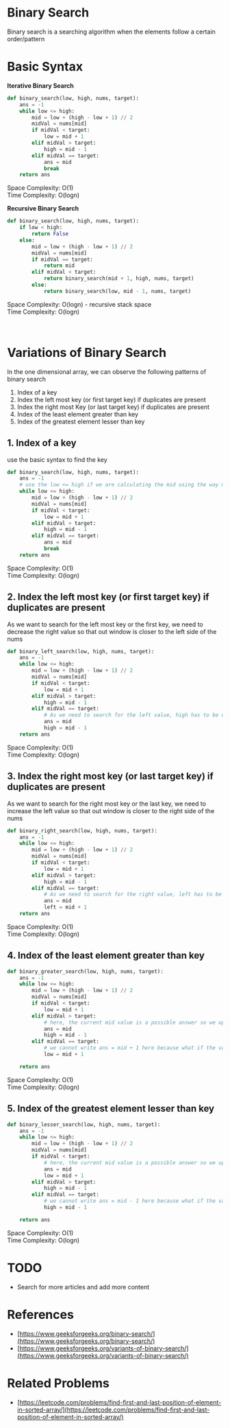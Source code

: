 # Binary Search
Binary search is a searching algorithm when the elements follow a certain order/pattern

# Basic Syntax

**Iterative Binary Search**

``` python
def binary_search(low, high, nums, target):
    ans = -1
    while low <= high:
        mid = low + (high - low + 1) // 2
        midVal = nums[mid]
        if midVal < target:
            low = mid + 1
        elif midVal > target:
            high = mid - 1
        elif midVal == target:
            ans = mid
            break
    return ans
```

Space Complexity: O(1)  
Time Complexity: O(logn)


**Recursive Binary Search**

``` python
def binary_search(low, high, nums, target):
    if low < high:
        return False
    else:
        mid = low + (high - low + 1) // 2
        midVal = nums[mid]
        if midVal == target:
            return mid
        elif midVal < target:
            return binary_search(mid + 1, high, nums, target)
        else:
            return binary_search(low, mid - 1, nums, target)
```

Space Complexity: O(logn) - recursive stack space  
Time Complexity: O(logn)

<br />

# Variations of Binary Search
In the one dimensional array, we can observe the following patterns of binary search  
1. Index of a key  
2. Index the left most key (or first target key) if duplicates are present  
3. Index the right most Key (or last target key) if duplicates are present  
4. Index of the least element greater than key  
5. Index of the greatest element lesser than key  


## 1. Index of a key

use the basic syntax to find the key

``` python
def binary_search(low, high, nums, target):
    ans = -1
    # use the low <= high if we are calculating the mid using the way mentioned in code
    while low <= high:
        mid = low + (high - low + 1) // 2
        midVal = nums[mid]
        if midVal < target:
            low = mid + 1
        elif midVal > target:
            high = mid - 1
        elif midVal == target:
            ans = mid
            break
    return ans
```

Space Complexity: O(1)  
Time Complexity: O(logn)

## 2. Index the left most key (or first target key) if duplicates are present

As we want to search for the left most key or the first key, we need to decrease the right value so that out window is closer to the left side of the nums 

``` python
def binary_left_search(low, high, nums, target):
    ans = -1
    while low <= high:
        mid = low + (high - low + 1) // 2
        midVal = nums[mid]
        if midVal < target:
            low = mid + 1
        elif midVal > target:
            high = mid - 1
        elif midVal == target:
            # As we need to search for the left value, high has to be decreased
            ans = mid
            high = mid - 1
    return ans
```

Space Complexity: O(1)  
Time Complexity: O(logn)

## 3. Index the right most key (or last target key) if duplicates are present

As we want to search for the right most key or the last key, we need to increase the left value so that out window is closer to the right side of the nums 

``` python
def binary_right_search(low, high, nums, target):
    ans = -1
    while low <= high:
        mid = low + (high - low + 1) // 2
        midVal = nums[mid]
        if midVal < target:
            low = mid + 1
        elif midVal > target:
            high = mid - 1
        elif midVal == target:
            # As we need to search for the right value, left has to be increased
            ans = mid
            left = mid + 1
    return ans
```

Space Complexity: O(1)  
Time Complexity: O(logn)

## 4. Index of the least element greater than key

``` python
def binary_greater_search(low, high, nums, target):
    ans = -1
    while low <= high:
        mid = low + (high - low + 1) // 2
        midVal = nums[mid]
        if midVal < target:
            low = mid + 1
        elif midVal > target:
            # here, the current mid value is a possible answer so we update the ans to mid
            ans = mid
            high = mid - 1
        elif midVal == target:
            # we cannot write ans = mid + 1 here because what if the value we are searching for is the last element and there is no greater element than that last element, So instead we update the window to the right side
            low = mid + 1

    return ans
```

Space Complexity: O(1)  
Time Complexity: O(logn)

## 5. Index of the greatest element lesser than key

``` python
def binary_lesser_search(low, high, nums, target):
    ans = -1
    while low <= high:
        mid = low + (high - low + 1) // 2
        midVal = nums[mid]
        if midVal < target:
            # here, the current mid value is a possible answer so we update the ans to mid
            ans = mid
            low = mid + 1
        elif midVal > target:
            high = mid - 1
        elif midVal == target:
            # we cannot write ans = mid - 1 here because what if the value we are searching for is the first element and there is no lesser element than that first element, So instead we update the window to the left side
            high = mid - 1

    return ans
```

Space Complexity: O(1)  
Time Complexity: O(logn)

# TODO
- Search for more articles and add more content

# References
- [https://www.geeksforgeeks.org/binary-search/](https://www.geeksforgeeks.org/binary-search/)
- [https://www.geeksforgeeks.org/variants-of-binary-search/](https://www.geeksforgeeks.org/variants-of-binary-search/)

# Related Problems
- [https://leetcode.com/problems/find-first-and-last-position-of-element-in-sorted-array/](https://leetcode.com/problems/find-first-and-last-position-of-element-in-sorted-array/)